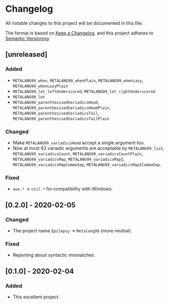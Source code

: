 # Changelog

All notable changes to this project will be documented in this file.

The format is based on [Keep a Changelog](https://keepachangelog.com/en/1.0.0/), 
and this project adheres to [Semantic Versioning](https://semver.org/spec/v2.0.0.html).

## [unreleased]

### Added

 - `METALANG99_when`, `METALANG99_whenPlain`, `METALANG99_whenLazy`, `METALANG99_whenLazyPlain`
 - `METALANG99_let_leftUnderscored`, `METALANG99_let_rightUnderscored`
 - `METALANG99_let`
 - `METALANG99_parenthesisedVariadicsHead`, `METALANG99_parenthesisedVariadicsHeadPlain`, `METALANG99_parenthesisedVariadicsTail`, `METALANG99_parenthesisedVariadicsTailPlain`

### Changed

 - Make `METALANG99_variadicsHead` accept a single argument too.
 - Now at most 63 variadic arguments are acceptable by `METALANG99_list`, `METALANG99_variadicsCount`, `METALANG99_variadicsCountPlain`, `METALANG99_variadicsMap`, `METALANG99_variadicsMapI`, `METALANG99_variadicsMapCommaSep`, `METALANG99_variadicsMapICommaSep`.

### Fixed

 - `aux.*` -> `util.*` for compatibility with Windows.

## [0.2.0] - 2020-02-05

### Changed

 - The project name `Epilepsy` -> `Metalang99` (more neutral).

### Fixed

 - Reporting about syntactic mismatches.

## [0.1.0] - 2020-02-04

### Added

 - This excellent project.
